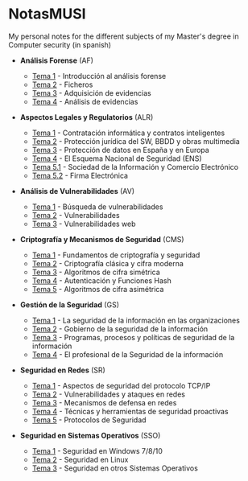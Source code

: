 # NotasMUSI

My personal notes for the different subjects of my Master's degree in Computer security (in spanish)

- **Análisis Forense** (AF)

  - [Tema 1](https://github.com/ander94lakx/NotasMUSI/blob/master/Markdown/AF/AF_T1.md) - Introducción al análisis forense
  - [Tema 2](https://github.com/ander94lakx/NotasMUSI/blob/master/Markdown/AF/AF_T2.md) - Ficheros
  - [Tema 3](https://github.com/ander94lakx/NotasMUSI/blob/master/Markdown/AF/AF_T3.md) - Adquisición de evidencias
  - [Tema 4](https://github.com/ander94lakx/NotasMUSI/blob/master/Markdown/AF/AF_T4.md) - Análisis de evidencias

- **Aspectos Legales y Regulatorios** (ALR)

  - [Tema 1](https://github.com/ander94lakx/NotasMUSI/blob/master/Markdown/ALR/ALR_T1.md) - Contratación informática y contratos inteligentes
  - [Tema 2](https://github.com/ander94lakx/NotasMUSI/blob/master/Markdown/ALR/ALR_T2.md) - Protección jurídica del SW, BBDD y obras multimedia
  - [Tema 3](https://github.com/ander94lakx/NotasMUSI/blob/master/Markdown/ALR/ALR_T3.md) - Protección de datos en España y en Europa
  - [Tema 4](https://github.com/ander94lakx/NotasMUSI/blob/master/Markdown/ALR/ALR_T4.md) - El Esquema Nacional de Seguridad (ENS)
  - [Tema 5.1](https://github.com/ander94lakx/NotasMUSI/blob/master/Markdown/ALR/ALR_T5_1.md) - Sociedad de la Información y Comercio Electrónico
  - [Tema 5.2](https://github.com/ander94lakx/NotasMUSI/blob/master/Markdown/ALR/ALR_T5_2.md) - Firma Electrónica

- **Análisis de Vulnerabilidades** (AV)

  - [Tema 1](https://github.com/ander94lakx/NotasMUSI/blob/master/Markdown/AV/AV_T1.md) - Búsqueda de vulnerabilidades
  - [Tema 2](https://github.com/ander94lakx/NotasMUSI/blob/master/Markdown/AV/AV_T2.md) - Vulnerabilidades
  - [Tema 3](https://github.com/ander94lakx/NotasMUSI/blob/master/Markdown/AV/AV_T3.md) - Vulnerabilidades web

- **Criptografía y Mecanismos de Seguridad** (CMS)

  - [Tema 1](https://github.com/ander94lakx/NotasMUSI/blob/master/Markdown/CMS/CMS_T1.md) - Fundamentos de criptografía y seguridad
  - [Tema 2](https://github.com/ander94lakx/NotasMUSI/blob/master/Markdown/CMS/CMS_T2.md) - Criptografía clásica y cifra moderna
  - [Tema 3](https://github.com/ander94lakx/NotasMUSI/blob/master/Markdown/CMS/CMS_T3.md) - Algoritmos de cifra simétrica
  - [Tema 4](https://github.com/ander94lakx/NotasMUSI/blob/master/Markdown/CMS/CMS_T4.md) - Autenticación y Funciones Hash
  - [Tema 5](https://github.com/ander94lakx/NotasMUSI/blob/master/Markdown/CMS/CMS_T5.md) - Algoritmos de cifra asimétrica

- **Gestión de la Seguridad** (GS)

  - [Tema 1](https://github.com/ander94lakx/NotasMUSI/blob/master/Markdown/GS/GS_T1.md) - La seguridad de la información en las organizaciones
  - [Tema 2](https://github.com/ander94lakx/NotasMUSI/blob/master/Markdown/GS/GS_T2.md) - Gobierno de la seguridad de la información
  - [Tema 3](https://github.com/ander94lakx/NotasMUSI/blob/master/Markdown/GS/GS_T3.md) - Programas, procesos y políticas de seguridad de la información
  - [Tema 4](https://github.com/ander94lakx/NotasMUSI/blob/master/Markdown/GS/GS_T4.md) - El profesional de la Seguridad de la información

- **Seguridad en Redes** (SR)

  - [Tema 1](https://github.com/ander94lakx/NotasMUSI/blob/master/Markdown/SR/SR_T1.md) - Aspectos de seguridad del protocolo TCP/IP
  - [Tema 2](https://github.com/ander94lakx/NotasMUSI/blob/master/Markdown/SR/SR_T2.md) - Vulnerabilidades y ataques en redes
  - [Tema 3](https://github.com/ander94lakx/NotasMUSI/blob/master/Markdown/SR/SR_T3.md) - Mecanismos de defensa en redes
  - [Tema 4](https://github.com/ander94lakx/NotasMUSI/blob/master/Markdown/SR/SR_T4.md) - Técnicas y herramientas de seguridad proactivas
  - [Tema 5](https://github.com/ander94lakx/NotasMUSI/blob/master/Markdown/SR/SR_T5.md) - Protocolos de Seguridad

- **Seguridad en Sistemas Operativos** (SSO)

  - [Tema 1](https://github.com/ander94lakx/NotasMUSI/blob/master/Markdown/SSO/SSO_T1.md) - Seguridad en Windows 7/8/10
  - [Tema 2](https://github.com/ander94lakx/NotasMUSI/blob/master/Markdown/SSO/SSO_T2.md) - Seguridad en Linux
  - [Tema 3](https://github.com/ander94lakx/NotasMUSI/blob/master/Markdown/SSO/SSO_T3.md) - Seguridad en otros Sistemas Operativos

